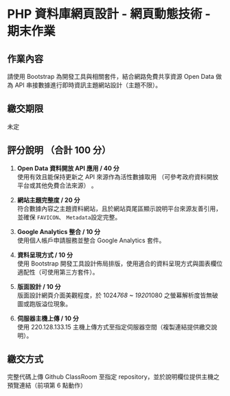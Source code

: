 # PHP 資料庫網頁設計 - 網頁動態技術 - 期末作業

## 作業內容
請使用 Bootstrap 為開發工具與相關套件，結合網路免費共享資源 Open Data 做為 API 串接數據進行即時資訊主題網站設計（主題不限）。

##	繳交期限
未定

##	評分說明 （合計 100 分）
1. **Open Data 資料開放 API 應用 / 40 分**
<br>使用有效且能保持更新之 API 來源作為活性數據取用 （可參考政府資料開放平台或其他免費合法來源） 。

2. **網站主題完整度 / 20 分**
<br>符合數據內容之主題資料網站，且於網站頁尾區顯示說明平台來源友善引用，並確保 `FAVICON`、 `Metadata`設定完整。

3. **Google Analytics 整合 / 10 分**
<br>使用個人帳戶申請服務並整合 Google Analytics 套件。

4. **資料呈現方式 / 10 分**
<br>使用 Bootstrap 開發工具設計佈局排版，使用適合的資料呈現方式與圖表欄位適配性（可使用第三方套件）。

1. **版面設計 / 10 分**
<br>版面設計網頁介面美觀程度，於 1024*768 ~ 1920*1080 之螢幕解析度皆無破圖或跑版溢位現象。

6. **伺服器主機上傳 / 10 分**
<br>使用 220.128.133.15 主機上傳方式至指定伺服器空間（複製連結提供繳交說明）。

## 繳交方式
完整代碼上傳 Github ClassRoom 至指定 repository，並於說明欄位提供主機之預覽連結（前項第 6 點動作）
